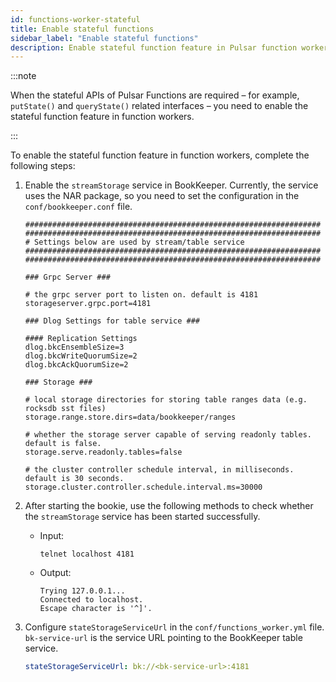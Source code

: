 ```yaml
---
id: functions-worker-stateful
title: Enable stateful functions
sidebar_label: "Enable stateful functions"
description: Enable stateful function feature in Pulsar function workers.
---
```


:::note

When the stateful APIs of Pulsar Functions are required – for example, `putState()` and `queryState()` related interfaces – you need to enable the stateful function feature in function workers.

:::

To enable the stateful function feature in function workers, complete the following steps:

1. Enable the `streamStorage` service in BookKeeper.
   Currently, the service uses the NAR package, so you need to set the configuration in the `conf/bookkeeper.conf` file.

   ```shell
   ##################################################################
   ##################################################################
   # Settings below are used by stream/table service
   ##################################################################
   ##################################################################

   ### Grpc Server ###

   # the grpc server port to listen on. default is 4181
   storageserver.grpc.port=4181

   ### Dlog Settings for table service ###

   #### Replication Settings
   dlog.bkcEnsembleSize=3
   dlog.bkcWriteQuorumSize=2
   dlog.bkcAckQuorumSize=2

   ### Storage ###

   # local storage directories for storing table ranges data (e.g. rocksdb sst files)
   storage.range.store.dirs=data/bookkeeper/ranges

   # whether the storage server capable of serving readonly tables. default is false.
   storage.serve.readonly.tables=false

   # the cluster controller schedule interval, in milliseconds. default is 30 seconds.
   storage.cluster.controller.schedule.interval.ms=30000
   ```

2. After starting the bookie, use the following methods to check whether the `streamStorage` service has been started successfully.

   * Input:

      ```shell
      telnet localhost 4181
      ```

   * Output:

      ```text
      Trying 127.0.0.1...
      Connected to localhost.
      Escape character is '^]'.
      ```

3. Configure `stateStorageServiceUrl` in the `conf/functions_worker.yml` file.
   `bk-service-url` is the service URL pointing to the BookKeeper table service.

   ```yaml
   stateStorageServiceUrl: bk://<bk-service-url>:4181
   ```
